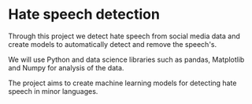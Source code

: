 # Hate speech detection
 Through this project we detect hate speech from social media data and create models to automatically detect and remove the speech's.

We will use Python and data science libraries such as pandas, Matplotlib and Numpy for analysis of the data.

The project aims to create machine learning models for detecting hate speech in minor languages.
